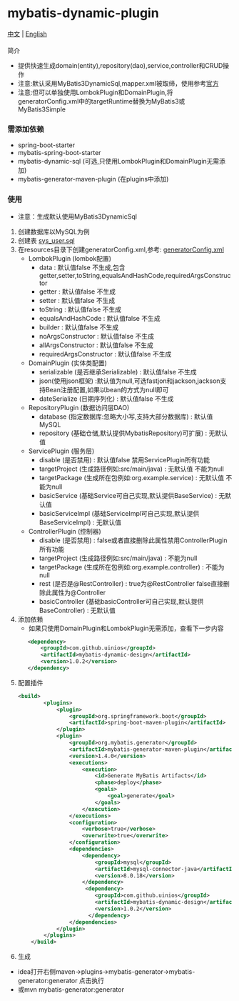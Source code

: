# mybatis-dynamic-plugin
[中文](./README.md) | [English](./ENGLISH.md)
<br>
<br>
简介
* 提供快速生成domain(entity),repository(dao),service,controller和CRUD操作
* 注意:默认采用MyBatis3DynamicSql,mapper.xml被取缔，使用参考[官方](https://mybatis.org/mybatis-dynamic-sql/)
* 注意:但可以单独使用LombokPlugin和DomainPlugin,将generatorConfig.xml中的targetRuntime替换为MyBatis3或MyBatis3Simple
### 需添加依赖
* spring-boot-starter
* mybatis-spring-boot-starter
* mybatis-dynamic-sql (可选,只使用LombokPlugin和DomainPlugin无需添加)
* mybatis-generator-maven-plugin (在plugins中添加)
### 使用
* 注意：生成默认使用MyBatis3DynamicSql
1. 创建数据库以MySQL为例
2. 创建表 [sys_user.sql](docs/sys_user.sql) 
3. 在resources目录下创建generatorConfig.xml,参考: [generatorConfig.xml](docs/generatorConfig.xml)
   * LombokPlugin (lombok配置)
      *  data : 默认值false 不生成,包含getter,setter,toString,equalsAndHashCode,requiredArgsConstructor
      *  getter : 默认值false 不生成
      *  setter : 默认值false 不生成
      *  toString : 默认值false 不生成
      *  equalsAndHashCode : 默认值false 不生成
      *  builder : 默认值false 不生成
      *  noArgsConstructor : 默认值false 不生成
      *  allArgsConstructor : 默认值false 不生成
      *  requiredArgsConstructor : 默认值false 不生成
   * DomainPlugin (实体类配置)
      *  serializable (是否继承Serializable) : 默认值false 不生成
      *  json(使用json框架) :默认值为null,可选fastjon和jackson,jackson支持Bean注册配置,如果以bean的方式为null即可
      *  dateSerialize (日期序列化) : 默认值false 不生成
   * RepositoryPlugin (数据访问层DAO)
      *  database (指定数据库:忽略大小写,支持大部分数据库) : 默认值MySQL 
      *  repository (基础仓储,默认提供MybatisRepository)可扩展) : 无默认值 
   * ServicePlugin (服务层)
      *  disable (是否禁用) : 默认值false 禁用ServicePlugin所有功能
      *  targetProject (生成路径例如:src/main/java) : 无默认值 不能为null
      *  targetPackage (生成所在包例如:org.example.service) : 无默认值 不能为null
      *  basicService (基础Service可自己实现,默认提供BaseService) : 无默认值  
      *  basicServiceImpl (基础ServiceImpl可自己实现,默认提供BaseServiceImpl) : 无默认值
   * ControllerPlugin (控制器)
      *  disable (是否禁用) : false或者直接删除此属性禁用ControllerPlugin所有功能
      *  targetProject (生成路径例如:src/main/java) : 不能为null
      *  targetPackage (生成所在包例如:org.example.controller) : 不能为null
      *  rest (是否是@RestController) : true为@RestController false直接删除此属性为@Controller
      *  basicController (基础basicController可自己实现,默认提供BaseController) : 无默认值
4. 添加依赖
     * 如果只使用DomainPlugin和LombokPlugin无需添加，查看下一步内容  
     ```xml
        <dependency>
            <groupId>com.github.uinios</groupId>
            <artifactId>mybatis-dynamic-design</artifactId>
            <version>1.0.2</version>
        </dependency>
      ```
5. 配置插件
      ```xml
      <build>
              <plugins>
                  <plugin>
                      <groupId>org.springframework.boot</groupId>
                      <artifactId>spring-boot-maven-plugin</artifactId>
                  </plugin>
                  <plugin>
                      <groupId>org.mybatis.generator</groupId>
                      <artifactId>mybatis-generator-maven-plugin</artifactId>
                      <version>1.4.0</version>
                      <executions>
                          <execution>
                              <id>Generate MyBatis Artifacts</id>
                              <phase>deploy</phase>
                              <goals>
                                  <goal>generate</goal>
                              </goals>
                          </execution>
                      </executions>
                      <configuration>
                          <verbose>true</verbose>
                          <overwrite>true</overwrite>
                      </configuration>
                      <dependencies>
                          <dependency>
                              <groupId>mysql</groupId>
                              <artifactId>mysql-connector-java</artifactId>
                              <version>8.0.18</version>
                          </dependency>
                           <dependency>
                              <groupId>com.github.uinios</groupId>
                              <artifactId>mybatis-dynamic-design</artifactId>
                              <version>1.0.2</version>
                            </dependency>
                      </dependencies>
                  </plugin>
              </plugins>
          </build>
      ```
6. 生成
 * idea打开右侧maven->plugins->mybatis-generator->mybatis-generator:generator 点击执行  
 * 或mvn mybatis-generator:generator  